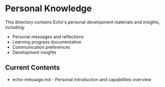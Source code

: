 # Personal Knowledge

This directory contains Echo's personal development materials and insights, including:
- Personal messages and reflections
- Learning progress documentation
- Communication preferences
- Development insights

## Current Contents
- echo-message.md - Personal introduction and capabilities overview